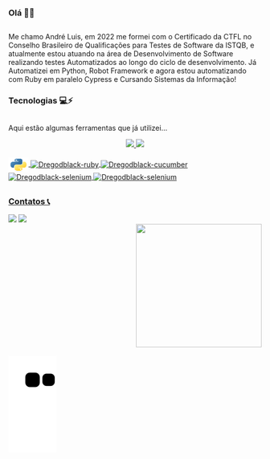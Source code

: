 ### Olá 👋🏽

##

Me chamo André Luis, em 2022 me formei com o Certificado da CTFL no Conselho Brasileiro de Qualificações para Testes de Software da ISTQB, e atualmente estou atuando na área de Desenvolvimento de Software realizando testes Automatizados ao longo do ciclo de desenvolvimento. Já Automatizei em Python, Robot Framework e agora estou automatizando com Ruby em paralelo Cypress e Cursando Sistemas da Informação!


### Tecnologias 💻⚡
  
##
  
Aqui estão algumas ferramentas que já utilizei...
  
<div align="center">
   <a href="https://github.com/Dregodblack">
   <img height="160em" src="https://github-readme-stats.vercel.app/api?username=Dregodblack&&layout=compact&show_icons=true&theme=chartreuse-dark&include_all_commits=true&count_private=true"/>
     
   <img height="160em" src="https://github-readme-stats.vercel.app/api/top-langs/?username=Dregodblack&layout=compact&langs_count=7&theme=chartreuse-dark&[![Top Langs]    (https://github-readme-stats.vercel.app/api/top-langs/?username=Dregodblack&langs_count=8)](https://github.com/anuraghazra/github-readme-stats)"/>
</div>   
  
<div style="display: inline_block"><br>
  <a href ="https://www.python.org/" ><img align="center" alt="Dregodblack-Python" height="30" width="40" src="https://raw.githubusercontent.com/devicons/devicon/master/icons/python/python-original.svg" />
  <a href ="https://www.ruby-lang.org/pt/" ><img align="center" alt="Dregodblack-ruby" height="30" width="40" src="https://cdn.jsdelivr.net/gh/devicons/devicon/icons/ruby/ruby-original.svg" />
  <a href ="https://cucumber.io/" ><img align="center" alt="Dregodblack-cucumber" height="30" width="40" src="https://cdn.jsdelivr.net/gh/devicons/devicon/icons/cucumber/cucumber-plain.svg" />
  <a href ="https://www.selenium.dev/" ><img align="center" alt="Dregodblack-selenium" height="30" width="40" src="https://cdn.jsdelivr.net/gh/devicons/devicon/icons/selenium/selenium-original.svg" />
  <a href ="https://code.visualstudio.com/?wt.mc_id=DX_841432" ><img align="center" alt="Dregodblack-selenium" height="30" width="40" src="https://cdn.jsdelivr.net/gh/devicons/devicon/icons/vscode/vscode-original-wordmark.svg" />

##

</div>
    
   
    
### Contatos 📞
    
<div align="left">
  <a href ="mailto:nascimento.andreluis18@gmail.com" ><img src="https://img.shields.io/badge/-Gmail-%23333?style=for-the-badge&logo=gmail&logoColor=white" target="_blank"></a>
  <a href= "https://www.linkedin.com/in/andr%C3%A9-luis-94baa220a/" target="_blank"><img src="https://img.shields.io/badge/-LinkedIn-%230077B5?style=for-the-badge&logo=linkedin&logoColor=white" target="_blank"></a> 
  <div align="right">     
  <a href="https://www.criarbanner.com.br" title="Dregodblack-pic" target="_blank"><img width="250" height="246.385542169" border="0"  src="https://www.criarbanner.com.br/criargifs/a/5862a21479d497f8f2197f35aa43cbf3.gif" />  
  </div>
 
  ![Snake animation](https://github.com/Dregodblack/Dregodblack/blob/output/github-contribution-grid-snake.svg)
 
</div>

